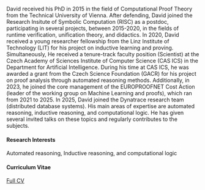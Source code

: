 



David received his PhD in 2015 in the field of Computational Proof
Theory from the Technical University of Vienna.
After defending, David joined the Research Insitute of Symbolic
Computation (RISC) as a postdoc, participating in several
projects, between 2015-2020, in the fields of runtime verification,
unification theory, and didactics. In 2020, David received a young
researcher fellowship from the Linz Institute of Technology (LIT) for
his project on inductive learning and proving. Simultaneously, He
received a tenure-track faculty position (Scientist) at the Czech
Academy of Sciences Institute of Computer Science (CAS ICS) in the
Department for Artificial Intelligence. During his time at CAS ICS, he
was awarded a grant from the Czech Science Foundation (GACR) for his
project on proof analysis through automated reasoning methods.
Additionally, in 2023,  he joined the core management of the
EUROPROOFNET Cost Action (leader of the working group on Machine
Learning and proofs), which ran from 2021 to 2025. In 2025, David joined
the Dynatrace research team (distributed database systems).
His main areas of expertise are automated reasoning, inductive
reasoning, and computational logic. He has given several invited talks
on these topics and regularly contributes to the subjects.


#### Research Interests
Automated reasoning, Inductive reasoning, and computational logic

#### Curriculum Vitae
[Full CV]({{ermine516.github.io}}{contents/CV.pdf})



